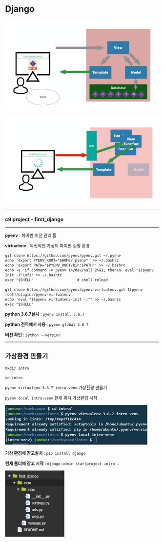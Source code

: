 # Django

![1549858378894](../typora-user-images/1549858378894.png)

![1549858389328](../typora-user-images/1549858389328.png)



---

### **c9 project - first_django**

---

**pyenv**  : 파이썬 버전 관리 툴

**virtualenv** : 독립적인 가상의 파이썬 실행 환경

```
git clone https://github.com/pyenv/pyenv.git ~/.pyenv
echo 'export PYENV_ROOT="$HOME/.pyenv"' >> ~/.bashrc
echo 'export PATH="$PYENV_ROOT/bin:$PATH"' >> ~/.bashrc
echo -e 'if command -v pyenv 1>/dev/null 2>&1; then\n  eval "$(pyenv init -)"\nfi' >> ~/.bashrc
exec "$SHELL"                    # shell reload

git clone https://github.com/pyenv/pyenv-virtualenv.git $(pyenv root)/plugins/pyenv-virtualenv
echo 'eval "$(pyenv virtualenv-init -)"' >> ~/.bashrc
exec "$SHELL"
```

**python 3.6.7설치** : `pyenv install 3.6.7`

**python 전역에서 사용** : `pyenv global 3.6.7`

**버전 확인** : `python --version`





---

## 가상환경 만들기

`mkdir intro`

`cd intro`

`pyenv virtualenv 3.6.7 intro-venv`          가상환경 만들기

`pyenv local intro-venv`					현재 위치 가상환경 시작

![1549863866368](../typora-user-images/1549863866368.png)



**가상 환경에 장고설치** : `pip install django`

**현재 폴더에 장고 시작** : `django-admin startproject intro .`

![1549864238394](../typora-user-images/1549864238394.png)



















